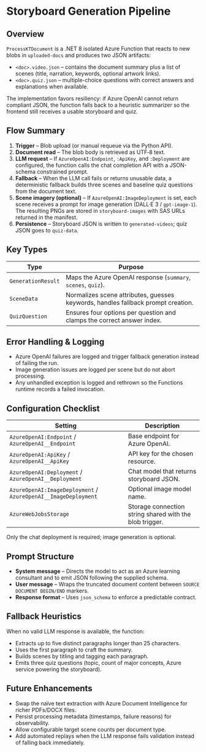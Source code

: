 # Storyboard Generation Pipeline

## Overview
`ProcessKTDocument` is a .NET 8 isolated Azure Function that reacts to new blobs in `uploaded-docs` and produces two JSON artifacts:

- `<doc>.video.json` – contains the document summary plus a list of scenes (title, narration, keywords, optional artwork links).
- `<doc>.quiz.json` – multiple-choice questions with correct answers and explanations when available.

The implementation favors resiliency: if Azure OpenAI cannot return compliant JSON, the function falls back to a heuristic summarizer so the frontend still receives a usable storyboard and quiz.

## Flow Summary
1. **Trigger** – Blob upload (or manual requeue via the Python API).
2. **Document read** – The blob body is retrieved as UTF‑8 text.
3. **LLM request** – If `AzureOpenAI:Endpoint`, `:ApiKey`, and `:Deployment` are configured, the function calls the chat completion API with a JSON-schema constrained prompt.
4. **Fallback** – When the LLM call fails or returns unusable data, a deterministic fallback builds three scenes and baseline quiz questions from the document text.
5. **Scene imagery (optional)** – If `AzureOpenAI:ImageDeployment` is set, each scene receives a prompt for image generation (DALL·E 3 / `gpt-image-1`). The resulting PNGs are stored in `storyboard-images` with SAS URLs returned in the manifest.
6. **Persistence** – Storyboard JSON is written to `generated-videos`; quiz JSON goes to `quiz-data`.

## Key Types
| Type | Purpose |
|------|---------|
| `GenerationResult` | Maps the Azure OpenAI response (`summary`, `scenes`, `quiz`). |
| `SceneData` | Normalizes scene attributes, guesses keywords, handles fallback prompt creation. |
| `QuizQuestion` | Ensures four options per question and clamps the correct answer index. |

## Error Handling & Logging
- Azure OpenAI failures are logged and trigger fallback generation instead of failing the run.
- Image generation issues are logged per scene but do not abort processing.
- Any unhandled exception is logged and rethrown so the Functions runtime records a failed invocation.

## Configuration Checklist
| Setting | Description |
|---------|-------------|
| `AzureOpenAI:Endpoint` / `AzureOpenAI__Endpoint` | Base endpoint for Azure OpenAI. |
| `AzureOpenAI:ApiKey` / `AzureOpenAI__ApiKey` | API key for the chosen resource. |
| `AzureOpenAI:Deployment` / `AzureOpenAI__Deployment` | Chat model that returns storyboard JSON. |
| `AzureOpenAI:ImageDeployment` / `AzureOpenAI__ImageDeployment` | Optional image model name. |
| `AzureWebJobsStorage` | Storage connection string shared with the blob trigger. |

Only the chat deployment is required; image generation is optional.

## Prompt Structure
- **System message** – Directs the model to act as an Azure learning consultant and to emit JSON following the supplied schema.
- **User message** – Wraps the truncated document content between `SOURCE DOCUMENT BEGIN/END` markers.
- **Response format** – Uses `json_schema` to enforce a predictable contract.

## Fallback Heuristics
When no valid LLM response is available, the function:
- Extracts up to five distinct paragraphs longer than 25 characters.
- Uses the first paragraph to craft the summary.
- Builds scenes by titling and tagging each paragraph.
- Emits three quiz questions (topic, count of major concepts, Azure service powering the storyboard).

## Future Enhancements
- Swap the naïve text extraction with Azure Document Intelligence for richer PDFs/DOCX files.
- Persist processing metadata (timestamps, failure reasons) for observability.
- Allow configurable target scene counts per document type.
- Add automated replays when the LLM response fails validation instead of falling back immediately.
